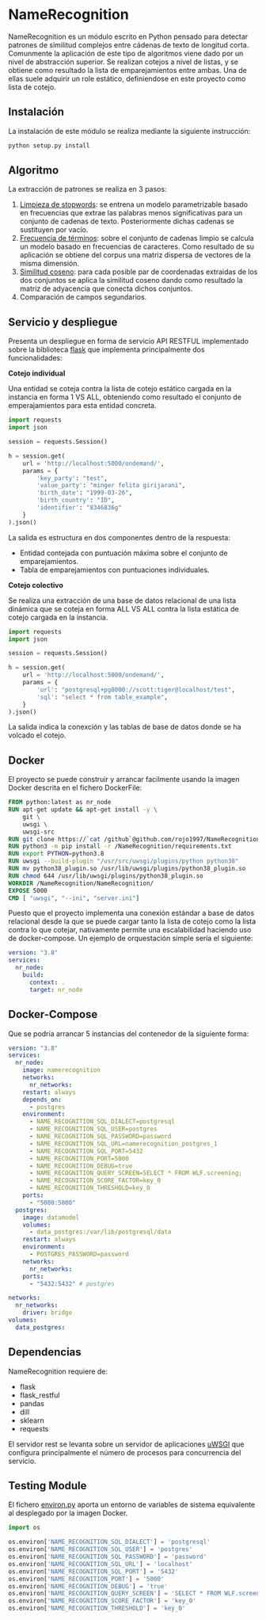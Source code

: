 # NameRecognition

NameRecognition es un módulo escrito en Python pensado para detectar patrones de similitud complejos entre cádenas de texto de longitud corta. Comunmente la aplicación de este tipo de algoritmos viene dado por un nivel de abstracción superior. Se realizan cotejos a nivel de listas, y se obtiene como resultado la lista de emparejamientos entre ambas. Una de ellas suele adquirir un role estático, definiendose en este proyecto como lista de cotejo.

## Instalación
La instalación de este módulo se realiza mediante la siguiente instrucción:
```bash
python setup.py install
```

## Algoritmo
La extracción de patrones se realiza en 3 pasos:
1) [Limpieza de stopwords](https://scikit-learn.org/stable/modules/generated/sklearn.feature_extraction.text.CountVectorizer.html): se entrena un modelo parametrizable basado en frecuencias que extrae las palabras menos significativas para un conjunto de cadenas de texto. Posteriormente dichas cadenas se sustituyen por vacío.
2) [Frecuencia de términos](https://scikit-learn.org/stable/modules/generated/sklearn.feature_extraction.text.CountVectorizer.html): sobre el conjunto de cadenas limpio se calcula un modelo basado en frecuencias de caracteres. Como resultado de su aplicación se obtiene del corpus una matriz dispersa de vectores de la misma dimensión.
3) [Similitud coseno](https://scikit-learn.org/stable/modules/generated/sklearn.metrics.pairwise.cosine_similarity.html#sklearn.metrics.pairwise.cosine_similarity): para cada posible par de coordenadas extraidas de los dos conjuntos se aplica la similitud coseno dando como resultado la matriz de adyacencia que conecta dichos conjuntos.
4) Comparación de campos segundarios.

## Servicio y despliegue
Presenta un despliegue en forma de servicio API RESTFUL implementado sobre la biblioteca [flask](https://flask.palletsprojects.com/en/1.1.x/) que implementa principalmente dos funcionalidades:

**Cotejo individual**

Una entidad se coteja contra la lista de cotejo estático cargada en la instancia en forma 1 VS ALL, obteniendo como resultado el conjunto de emperajamientos para esta entidad concreta.

```python
import requests
import json

session = requests.Session()

h = session.get(
    url = 'http://localhost:5000/ondemand/',
    params = {
        'key_party': "test",
        'value_party': "minger felita girijarani",
        'birth_date': "1999-03-26",
        'birth_country': "ID",
        'identifier': "8346836g"
    }
).json()
```

La salida es estructura en dos componentes dentro de la respuesta:
* Entidad contejada con puntuación máxima sobre el conjunto de emparejamientos.
* Tabla de emparejamientos con puntuaciones individuales.

**Cotejo colectivo**

Se realiza una extracción de una base de datos relacional de una lista dinámica que se coteja en forma ALL VS ALL contra la lista estática de cotejo cargada en la instancia.

```python
import requests
import json

session = requests.Session()

h = session.get(
    url = 'http://localhost:5000/ondemand/',
    params = {
        'url': "postgresql+pg8000://scott:tiger@localhost/test",
        'sql': "select * from table_example",
    }
).json()
```
La salida indica la conexción y las tablas de base de datos donde se ha volcado el cotejo.

## Docker
El proyecto se puede construir y arrancar facilmente usando la imagen Docker descrita en el fichero DockerFile:
```dockerfile
FROM python:latest as nr_node
RUN apt-get update && apt-get install -y \
    git \
    uwsgi \
    uwsgi-src
RUN git clone https://`cat /github`@github.com/rojo1997/NameRecognition
RUN python3 -m pip install -r /NameRecognition/requirements.txt
RUN export PYTHON=python3.8
RUN uwsgi --build-plugin "/usr/src/uwsgi/plugins/python python38"
RUN mv python38_plugin.so /usr/lib/uwsgi/plugins/python38_plugin.so
RUN chmod 644 /usr/lib/uwsgi/plugins/python38_plugin.so
WORKDIR /NameRecognition/NameRecognition/
EXPOSE 5000
CMD [ "uwsgi", "--ini", "server.ini"]
```
Puesto que el proyecto implementa una conexión estándar a base de datos relacional desde la que se puede cargar tanto la lista de cotejo como la lista contra lo que cotejar, nativamente permite una escalabilidad haciendo uso de docker-compose. Un ejemplo de orquestación simple sería el siguiente:
```yml
version: "3.8"
services:
  nr_node:
    build: 
      context: .
      target: nr_node
```

## Docker-Compose

Que se podría arrancar 5 instancias del contenedor de la siguiente forma:
```yml
version: "3.8"
services:
  nr_node:
    image: namerecognition
    networks:
      nr_networks:
    restart: always
    depends_on:
      - postgres
    environment: 
      - NAME_RECOGNITION_SQL_DIALECT=postgresql
      - NAME_RECOGNITION_SQL_USER=postgres
      - NAME_RECOGNITION_SQL_PASSWORD=password
      - NAME_RECOGNITION_SQL_URL=namerecognition_postgres_1
      - NAME_RECOGNITION_SQL_PORT=5432
      - NAME_RECOGNITION_PORT=5000
      - NAME_RECOGNITION_DEBUG=true
      - NAME_RECOGNITION_QUERY_SCREEN=SELECT * FROM WLF.screening;
      - NAME_RECOGNITION_SCORE_FACTOR=key_0
      - NAME_RECOGNITION_THRESHOLD=key_0
    ports:
      - "5000:5000"
  postgres:
    image: datamodel
    volumes: 
      - data_postgres:/var/lib/postgresql/data
    restart: always
    environment: 
      - POSTGRES_PASSWORD=password
    networks:
      nr_networks:
    ports:
      - "5432:5432" # postgres

networks:
  nr_networks:
    driver: bridge
volumes: 
  data_postgres:
```

## Dependencias
NameRecognition requiere de:
* flask
* flask_restful
* pandas
* dill
* sklearn
* requests

El servidor rest se levanta sobre un servidor de aplicaciones [uWSGI](https://uwsgi-docs.readthedocs.io/en/latest/) que configura principalmente el número de procesos para concurrencia del servicio.

## Testing Module

El fichero [environ.py](https://github.com/rojo1997/NameRecognition/blob/master/NameRecognition/environ.py) aporta 
un entorno de variables de sistema equivalente al desplegado por la imagen Docker.

```python
import os

os.environ['NAME_RECOGNITION_SQL_DIALECT'] = 'postgresql'
os.environ['NAME_RECOGNITION_SQL_USER'] = 'postgres'
os.environ['NAME_RECOGNITION_SQL_PASSWORD'] = 'password'
os.environ['NAME_RECOGNITION_SQL_URL'] = 'localhost'
os.environ['NAME_RECOGNITION_SQL_PORT'] = '5432'
os.environ['NAME_RECOGNITION_PORT'] = '5000'
os.environ['NAME_RECOGNITION_DEBUG'] = 'true'
os.environ['NAME_RECOGNITION_QUERY_SCREEN'] = 'SELECT * FROM WLF.screening limit 1000;'
os.environ['NAME_RECOGNITION_SCORE_FACTOR'] = 'key_0'
os.environ['NAME_RECOGNITION_THRESHOLD'] = 'key_0'
```
